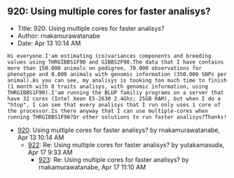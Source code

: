 ## 920: Using multiple cores for faster analisys?

- Title: 920: Using multiple cores for faster analisys?
- Author: rnakamurawatanabe
- Date: Apr 13 10:14 AM

```
Hi everyone.I'am estimating (co)variances components and breeding values using THRGIBBS1F90 and GIBBS2F90.The data that I have contains more than 150.000 animals on pedigree, 70.000 observations for phenotype and 8.000 animals with genomic information (350.000 SNPs per animal).As you can see, my analisys is tooking too much time to finish (1 month with 8 traits analisys, with genomic information, using THRGIBBS1F90).I'am running the BLUP familiy programs on a server that have 32 cores (Intel Xeon E5-2630 2.4Ghz; 25GB RAM), but when I do a "htop", I can see that every analisys that I run only uses 1 core of the processor.Is there anyway that I can use multiple-cores when running THRGIBBS1F90?Or other solutions to run faster analisys?Thanks!
```

- [920](0920.md): Using multiple cores for faster analisys? by rnakamurawatanabe, Apr 13 10:14 AM
    - [922](0922.md): Re: Using multiple cores for faster analisys? by yutakamasuda, Apr 17 9:33 AM
        - [923](0923.md): Re: Using multiple cores for faster analisys? by rnakamurawatanabe, Apr 17 11:10 AM
